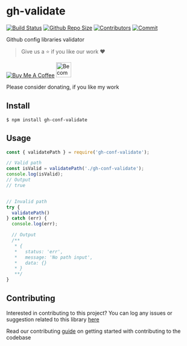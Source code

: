 # gh-validate

[![Build Status](https://travis-ci.com/gh-conf/gh-conf-validate.svg?branch=master)](https://travis-ci.com/gh-conf/gh-conf-validate)
[![Github Repo Size](https://img.shields.io/github/repo-size/gh-conf/gh-conf-validate.svg)](https://github.com/gh-conf/gh-conf-validate)
[![Contributors](https://img.shields.io/github/contributors/gh-conf/gh-conf-validate.svg)](https://github.com/gh-conf/gh-conf-validate/graphs/contributors)
[![Commit](https://img.shields.io/github/last-commit/gh-conf/gh-conf-validate.svg)](https://github.com/gh-conf/gh-conf-validate/commits/master)

Github config libraries validator

> Give us a :star: if you like our work :heart:

<a href="https://www.buymeacoffee.com/gh-conf" target="_blank"><img src="https://www.buymeacoffee.com/assets/img/custom_images/orange_img.png" alt="Buy Me A Coffee" style="height: auto !important;width: auto !important;" ></a>
<a href="https://www.patreon.com/bePatron?u=15454240" target="_blank"><img src="https://c5.patreon.com/external/logo/become_a_patron_button.png" alt="Become a Patron!" height="40"></a>

Please consider donating, if you like my work

## Install

```
$ npm install gh-conf-validate
```

## Usage

```javascript
const { validatePath } = require('gh-conf-validate');

// Valid path
const isValid = validatePath('./gh-conf-validate');
console.log(isValid);
// Output
// true


// Invalid path
try {
  validatePath()
} catch (err) {
  console.log(err);

  // Output
  /**
   * {
   *   status: 'err',
   *   message: 'No path input',
   *   data: {}
   * }
   **/
}

```

## Contributing

Interested in contributing to this project?
You can log any issues or suggestion related to this library [here](https://github.com/gh-conf/gh-conf-validate/issues/new)

Read our contributing [guide](CONTRIBUTING.md) on getting started with contributing to the codebase
